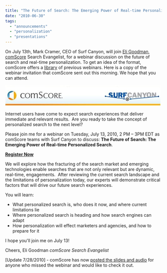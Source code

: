 ```yaml
---
title: "The Future of Search: The Emerging Power of Real-time Personalized Search - July 13th Webinar with comScore"
date: "2010-06-30"
tags: 
  - "announcements"
  - "personalization"
  - "presentations"
---
```


On July 13th, Mark Cramer, CEO of Surf Canyon, will join [Eli Goodman](http://searchenginewatch.com/3639831), [comScore](http://www.comscore.com/) Search Evangelist, for a webinar discussion on the future of search and real-time personalization. To get an idea of the format, comScore offers a [library](http://www.comscore.com/Press_Events/Presentations_Whitepapers) of previous webinars. Here is a copy of the webinar invitation that comScore sent out this morning. We hope that you can attend.

![comScore Surf Canyon banner](/assets/images/rank-dynamics/comscore-surf-canyon-banner.jpg)

Internet users have come to expect search experiences that deliver immediate and relevant results.  Are you ready to take the concept of personalized search to the next level?

Please join me for a webinar on Tuesday, July 13, 2010, 2 PM – 3PM EDT as comScore teams with Surf Canyon to discuss: **The Future of Search: The Emerging Power of Real-time Personalized Search**.

**[Register Now](https://www1.gotomeeting.com/register/614896048)**

We will explore how the fracturing of the search market and emerging technologies enable searches that are not only relevant but are dynamic, real-time, engagements.  After reviewing the current search landscape and the limitations of personalization today, our experts will demonstrate critical factors that will drive our future search experiences.

You will learn:

- What personalized search is, who does it now, and where current limitations lie
- Where personalized search is heading and how search engines can adapt
- How personalization will effect marketers and agencies, and how to prepare for it

I hope you'll join me on July 13!

Cheers, Eli Goodman _comScore Search Evangelist_

\[Update 7/28/2010\] - comScore has now [posted the slides and audio](http://www.comscore.com/Press_Events/Presentations_Whitepapers/2010/The_Future_of_Search_The_Emerging_Power_of_Real-time_Personalized_Search) for anyone who missed the webinar and would like to check it out.
